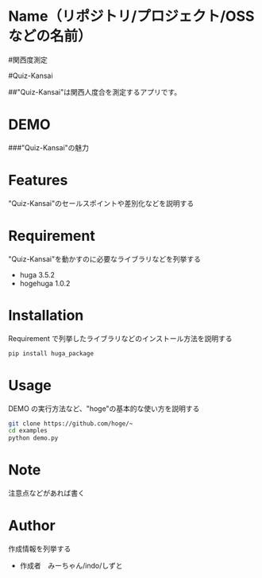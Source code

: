 # Name（リポジトリ/プロジェクト/OSS などの名前）

#関西度測定

#Quiz-Kansai

##"Quiz-Kansai"は関西人度合を測定するアプリです。

# DEMO

###"Quiz-Kansai"の魅力

# Features

"Quiz-Kansai"のセールスポイントや差別化などを説明する

# Requirement

"Quiz-Kansai"を動かすのに必要なライブラリなどを列挙する

- huga 3.5.2
- hogehuga 1.0.2

# Installation

Requirement で列挙したライブラリなどのインストール方法を説明する

```bash
pip install huga_package
```

# Usage

DEMO の実行方法など、"hoge"の基本的な使い方を説明する

```bash
git clone https://github.com/hoge/~
cd examples
python demo.py
```

# Note

注意点などがあれば書く

# Author

作成情報を列挙する

- 作成者　みーちゃん/indo/しずと
